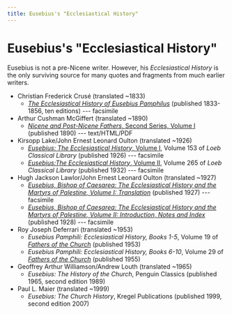 ```yaml
---
title: Eusebius's "Ecclesiastical History"
---
```


# Eusebius's "Ecclesiastical History"

Eusebius is not a pre-Nicene writer. However, his *Ecclesiastical History* is the only surviving source for many quotes and fragments from much earlier writers.

* Christian Frederick Crusé (translated ~1833)
  * [*The Ecclesiastical History of Eusebius Pamphilus*](https://archive.org/details/ecclesiasticalhi00euse) (published 1833-1856, ten editions) --- facsimile
* Arthur Cushman McGiffert (translated ~1890)
  * [*Nicene and Post-Nicene Fathers*, Second Series, Volume I](https://ccel.org/ccel/schaff/npnf201/npnf201) (published 1890) --- text/HTML/PDF
* Kirsopp Lake/John Ernest Leonard Oulton (translated ~1926)
  * [*Eusebius: The Ecclesiastical History*, Volume I](https://archive.org/details/ecclesiasticalhi01euseuoft), Volume 153 of *Loeb Classical Library* (published 1926) --- facsimile
  * [*Eusebius:The Ecclesiastical History*, Volume II](https://archive.org/details/ecclesiasticalhi02euseuoft), Volume 265 of *Loeb Classical Library* (published 1932) --- facsimile
* Hugh Jackson Lawlor/John Ernest Leonard Oulton (translated ~1927)
  * [*Eusebius, Bishop of Caesarea: The Ecclesiastical History and the Martyrs of Palestine, Volume I: Translation*](https://archive.org/details/SPCKEusebius1) (published 1927) --- facsimile
  * [*Eusebius, Bishop of Caesarea: The Ecclesiastical History and the Martyrs of Palestine, Volume II: Introduction, Notes and Index*](https://archive.org/details/SPCKEusebius2) (published 1928) --- facsimile
* Roy Joseph Deferrari (translated ~1953)
  * *Eusebius Pamphili: Ecclesiastical History, Books 1-5*, Volume 19 of [*Fathers of the Church*](fathersofthechurch.html) (published 1953)
  * *Eusebius Pamphili: Ecclesiastical History, Books 6-10*, Volume 29 of [*Fathers of the Church*](fathersofthechurch.html) (published 1955)
* Geoffrey Arthur Williamson/Andrew Louth (translated ~1965)
  * *Eusebius: The History of the Church*, Penguin Classics (published 1965, second edition 1989)
* Paul L. Maier (translated ~1999)
  * *Eusebius: The Church History*, Kregel Publications (published 1999, second edition 2007)
